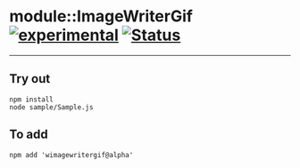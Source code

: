
# module::ImageWriterGif [![experimental](https://img.shields.io/badge/stability-experimental-orange.svg)](https://github.com/emersion/stability-badges#experimental) [![Status](https://github.com/Wandalen/wImageWriterGif/workflows/Test/badge.svg)](https://github.com/Wandalen/wImageWriterGif/actions?query=workflow%3ATest)

___

## Try out
```
npm install
node sample/Sample.js
```

## To add
```
npm add 'wimagewritergif@alpha'
```

